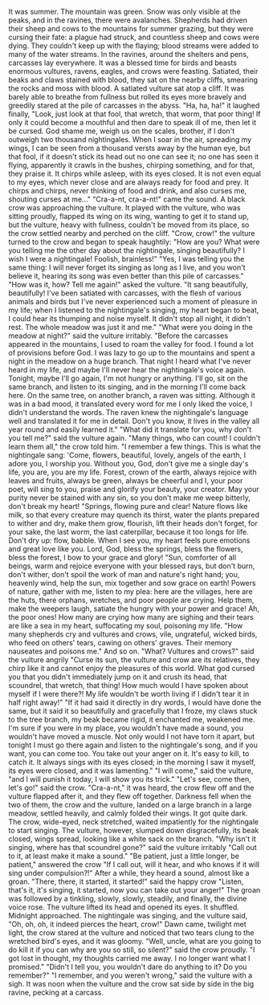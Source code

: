 It was summer. 
The mountain was green. 
Snow was only visible at the peaks, and in the ravines, there were avalanches. 
Shepherds had driven their sheep and cows to the mountains for summer grazing, but they were cursing their fate: a plague had struck, and countless sheep and cows were dying. 
They couldn't keep up with the flaying; blood streams were added to many of the water streams. 
In the ravines, around the shelters and pens, carcasses lay everywhere. 
It was a blessed time for birds and beasts
enormous vultures, ravens, eagles, and crows were feasting. Satiated, their beaks and claws stained with blood, they sat on the nearby cliffs, smearing the rocks and moss with blood.
A satiated vulture sat atop a cliff. 
It was barely able to breathe from fullness but rolled its eyes more bravely and greedily stared at the pile of carcasses in the abyss. 
"Ha, ha, ha!" it laughed finally, "Look, just look at that fool, that wretch, that worm, that poor thing! 
If only it could become a mouthful and then dare to speak ill of me, then let it be cursed. 
God shame me, weigh us on the scales, brother, if I don't outweigh two thousand nightingales. 
When I soar in the air, spreading my wings, I can be seen from a thousand versts away by the human eye, but that fool, if it doesn't stick its head out
no one can see it; no one has seen it flying, apparently it crawls in the bushes, chirping something, and for that, they praise it. 
It chirps while asleep, with its eyes closed. 
It is not even equal to my eyes, which never close and are always ready for food and prey. 
It chirps and chirps, never thinking of food and drink, and also curses me, shouting curses at me..."
"Cra-a-nt, cra-a-nt!" came the sound. A black crow was approaching the vulture. 
It played with the vulture, who was sitting proudly, flapped its wing on its wing, wanting to get it to stand up, but the vulture, heavy with fullness, couldn't be moved from its place, so the crow settled nearby and perched on the cliff.
"Crow, crow!" the vulture turned to the crow and began to speak haughtily: "How are you? What were you telling me the other day about the nightingale, singing beautifully? 
I wish I were a nightingale! 
Foolish, brainless!"
"Yes, I was telling you the same thing: I will never forget its singing as long as I live, and you won't believe it, hearing its song was even better than this pile of carcasses."
"How was it, how? Tell me again!" asked the vulture.
"It sang beautifully, beautifully! 
I've been satiated with carcasses, with the flesh of various animals and birds
but I've never experienced such a moment of pleasure in my life; when I listened to the nightingale's singing, my heart began to beat, I could hear its thumping and noise myself. It didn't stop all night, it didn't rest. 
The whole meadow was just it and me."
"What were you doing in the meadow at night?" said the vulture irritably.
"Before the carcasses appeared in the mountains, I used to roam the valley for food. 
I found a lot of provisions before God. 
I was lazy to go up to the mountains and spent a night in the meadow on a huge branch. 
That night I heard what I've never heard in my life, and maybe I'll never hear the nightingale's voice again. 
Tonight, maybe I'll go again, I'm not hungry or anything. 
I'll go, sit on the same branch, and listen to its singing, and in the morning I'll come back here. 
On the same tree, on another branch, a raven was sitting. 
Although it was in a bad mood, it translated every word for me
I only liked the voice, I didn't understand the words. 
The raven knew the nightingale's language well and translated it for me in detail. 
Don't you know, it lives in the valley all year round and easily learned it."
"What did it translate for you, why don't you tell me?" said the vulture again.
"Many things, who can count! I couldn't learn them all," the crow told him.
"I remember a few things. 
This is what the nightingale sang: 'Come, flowers, beautiful, lovely, angels of the earth, I adore you, I worship you. 
Without you, God, don't give me a single day's life, you are, you are my life. 
Forest, crown of the earth, always rejoice with leaves and fruits, always be green, always be cheerful and I, your poor poet, will sing to you, praise and glorify your beauty, your creator. 
May your purity never be stained with any sin, so you don't make me weep bitterly, don't break my heart!
"Springs, flowing pure and clear! 
Nature flows like milk, so that every creature may quench its thirst, water the plants prepared to wither and dry, make them grow, flourish, lift their heads 
don't forget, for your sake, the last worm, the last caterpillar, because it too longs for life. 
Don't dry up: flow, babble. 
When I see you, my heart feels pure emotions and great love like you. 
Lord, God, bless the springs, bless the flowers, bless the forest, I bow to your grace and glory!
"Sun, comforter of all beings, warm and rejoice everyone with your blessed rays, but don't burn, don't wither, don't spoil the work of man and nature's right hand; you, heavenly wind, help the sun, mix together and sow grace on earth! 
Powers of nature, gather with me, listen to my plea: here are the villages, here are the huts, there orphans, wretches, and poor people are crying. 
Help them, make the weepers laugh, satiate the hungry with your power and grace! 
Ah, the poor ones! 
How many are crying
how many are sighing
and their tears are like a sea in my heart, suffocating my soul, poisoning my life.
"How many shepherds cry 
and vultures and crows, vile, ungrateful, wicked birds, who feed on others' tears, cawing on others' graves. 
Their memory nauseates and poisons me." 
And so on.
"What? Vultures and crows?" said the vulture angrily
"Curse its sun, the vulture and crow are its relatives, they chirp like it and cannot enjoy the pleasures of this world. 
What god cursed you that you didn't immediately jump on it and crush its head, that scoundrel, that wretch, that thing! 
How much would I have spoken about myself if I were there?!
My life wouldn't be worth living if I didn't tear it in half right away!"
"If it had said it directly in dry words, I would have done the same, but it said it so beautifully and gracefully that I froze, my claws stuck to the tree branch, my beak became rigid, it enchanted me, weakened me. 
I'm sure if you were in my place, you wouldn't have made a sound, you wouldn't have moved a muscle. 
Not only would I not have torn it apart, but tonight I must go there again and listen to the nightingale's song, and if you want, you can come too. 
You take out your anger on it. 
It's easy to kill, to catch it. It always sings with its eyes closed; in the morning I saw it myself, its eyes were closed, and it was lamenting."
"I will come," said the vulture, "and I will punish it today, I will show you its trick."
"Let's see, come then, let's go!" said the crow. 
"Cra-a-nt," it was heard, the crow flew off
and the vulture flapped after it, and they flew off together.
Darkness fell when the two of them, the crow and the vulture, landed on a large branch in a large meadow, settled heavily, and calmly folded their wings.
It got quite dark. 
The crow, wide-eyed, neck stretched, waited impatiently for the nightingale to start singing. 
The vulture, however, slumped down disgracefully, its beak closed, wings spread, looking like a white sack on the branch.
"Why isn't it singing, where has that scoundrel gone?" said the vulture irritably
"Call out to it, at least make it make a sound."
"Be patient, just a little longer, be patient," answered the crow
"If I call out, will it hear, and who knows if it will sing under compulsion?!"
After a while, they heard a sound, almost like a groan.
"There, there, it started, it started!" said the happy crow
"Listen, that's it, it's singing, it started, now you can take out your anger!"
The groan was followed by a tinkling, slowly, slowly, steadily, and finally, the divine voice rose.
The vulture lifted its head and opened its eyes. 
It shuffled. 
Midnight approached. 
The nightingale was singing, and the vulture said, "Oh, oh, oh, it indeed pierces the heart, crow!"
Dawn came, twilight met light, the crow stared at the vulture and noticed that two tears clung to the wretched bird's eyes, and it was gloomy.
"Well, uncle, what are you going to do
kill it if you can
why are you so still, so silent?" said the crow proudly.
"I got lost in thought, my thoughts carried me away. 
I no longer want what I promised."
"Didn't I tell you, you wouldn't dare do anything to it? 
Do you remember?"
"I remember, and you weren't wrong," said the vulture with a sigh.
It was noon when the vulture and the crow sat side by side in the big ravine, pecking at a carcass.